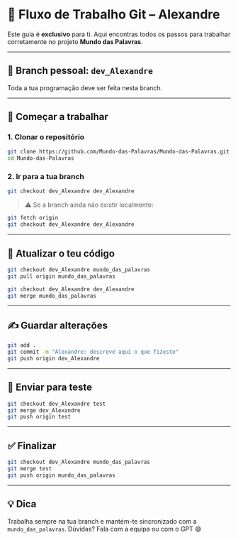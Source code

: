 # 👤 Fluxo de Trabalho Git – Alexandre

Este guia é **exclusivo** para ti. Aqui encontras todos os passos para trabalhar corretamente no projeto **Mundo das Palavras**.

---

## 🧭 Branch pessoal: `dev_Alexandre`

Toda a tua programação deve ser feita nesta branch.

---

## 🚀 Começar a trabalhar

### 1. Clonar o repositório

```bash
git clone https://github.com/Mundo-das-Palavras/Mundo-das-Palavras.git
cd Mundo-das-Palavras
```

### 2. Ir para a tua branch

```bash
git checkout dev_Alexandre dev_Alexandre
```

> ⚠️ Se a branch ainda não existir localmente:
```bash
git fetch origin
git checkout dev_Alexandre dev_Alexandre
```

---

## 🔄 Atualizar o teu código

```bash
git checkout dev_Alexandre mundo_das_palavras
git pull origin mundo_das_palavras

git checkout dev_Alexandre dev_Alexandre
git merge mundo_das_palavras
```

---

## ✍️ Guardar alterações

```bash
git add .
git commit -m "Alexandre: descreve aqui o que fizeste"
git push origin dev_Alexandre
```

---

## 🧪 Enviar para teste

```bash
git checkout dev_Alexandre test
git merge dev_Alexandre
git push origin test
```

---

## ✅ Finalizar

```bash
git checkout dev_Alexandre mundo_das_palavras
git merge test
git push origin mundo_das_palavras
```

---

## 💡 Dica

Trabalha sempre na tua branch e mantém-te sincronizado com a `mundo_das_palavras`. Dúvidas? Fala com a equipa ou com o GPT 😄